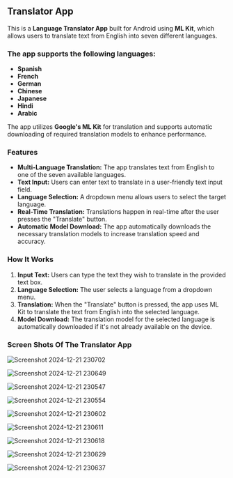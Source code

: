 ## Translator App

This is a **Language Translator App** built for Android using **ML Kit**, which allows users to translate text from English into seven different languages.

### The app supports the following languages:

+ **Spanish**
+ **French**
+ **German**
+ **Chinese**
+ **Japanese**
+ **Hindi**
+ **Arabic**

The app utilizes **Google's ML Kit** for translation and supports automatic downloading of required translation models to enhance performance.

### Features

-	**Multi-Language Translation:** The app translates text from English to one of the seven available languages.
-	**Text Input:** Users can enter text to translate in a user-friendly text input field.
-	**Language Selection:** A dropdown menu allows users to select the target language.
-	**Real-Time Translation:** Translations happen in real-time after the user presses the "Translate" button.
-	**Automatic Model Download:** The app automatically downloads the necessary translation models to increase translation speed and accuracy.

### How It Works

1) **Input Text:** Users can type the text they wish to translate in the provided text box.
2) **Language Selection:** The user selects a language from a dropdown menu.
3) **Translation:** When the "Translate" button is pressed, the app uses ML Kit to translate the text from English into the selected language.
4) **Model Download:** The translation model for the selected language is automatically downloaded if it's not already available on the device.

### Screen Shots Of The Translator App

![Screenshot 2024-12-21 230702](https://github.com/user-attachments/assets/6582e78e-dda1-4612-9eba-e597e36562e5)

![Screenshot 2024-12-21 230649](https://github.com/user-attachments/assets/9c54c5a1-685c-405d-97e1-864fb28ab240)

![Screenshot 2024-12-21 230547](https://github.com/user-attachments/assets/611323e7-b0e1-4fca-ba3b-68175b753b3e)

![Screenshot 2024-12-21 230554](https://github.com/user-attachments/assets/14ba7d1a-0b68-411a-9f64-9601143675d5)

![Screenshot 2024-12-21 230602](https://github.com/user-attachments/assets/dbd7c8c7-db1d-489e-8ab9-370bdd15f536)

![Screenshot 2024-12-21 230611](https://github.com/user-attachments/assets/a5a14d8d-17c7-4208-b673-6dfbf11ce77a)

![Screenshot 2024-12-21 230618](https://github.com/user-attachments/assets/de58b377-ffba-4e0c-af08-08c19f4c7ebc)

![Screenshot 2024-12-21 230629](https://github.com/user-attachments/assets/f748b28f-265f-4c63-885c-ae1b528b61e2)

![Screenshot 2024-12-21 230637](https://github.com/user-attachments/assets/bc7f89bd-591f-4d9a-989e-d2bef6981a4a)


